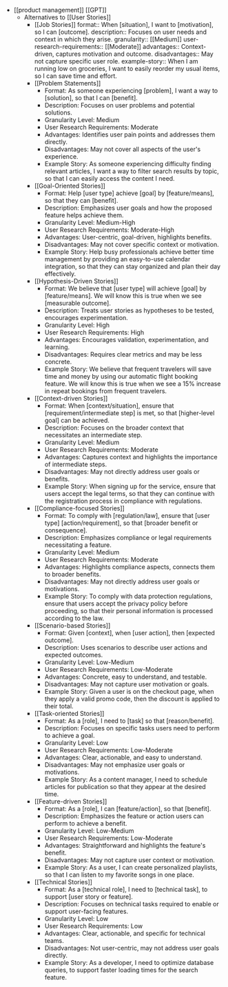 - [[product management]] [[GPT]]
	- Alternatives to [[User Stories]]
		- [[Job Stories]]
		  format:: When [situation], I want to [motivation], so I can [outcome].
		  description:: Focuses on user needs and context in which they arise.
		  granularity:: [[Medium]]
		  user-research-requirements:: [[Moderate]]
		  advantages:: Context-driven, captures motivation and outcome.
		  disadvantages:: May not capture specific user role.
		  example-story:: When I am running low on groceries, I want to easily reorder my usual items, so I can save time and effort.
		- [[Problem Statements]]
			- Format: As someone experiencing [problem], I want a way to [solution], so that I can [benefit].
			- Description: Focuses on user problems and potential solutions.
			- Granularity Level: Medium
			- User Research Requirements: Moderate
			- Advantages: Identifies user pain points and addresses them directly.
			- Disadvantages: May not cover all aspects of the user's experience.
			- Example Story: As someone experiencing difficulty finding relevant articles, I want a way to filter search results by topic, so that I can easily access the content I need.
		- [[Goal-Oriented Stories]]
			- Format: Help [user type] achieve [goal] by [feature/means], so that they can [benefit].
			- Description: Emphasizes user goals and how the proposed feature helps achieve them.
			- Granularity Level: Medium-High
			- User Research Requirements: Moderate-High
			- Advantages: User-centric, goal-driven, highlights benefits.
			- Disadvantages: May not cover specific context or motivation.
			- Example Story: Help busy professionals achieve better time management by providing an easy-to-use calendar integration, so that they can stay organized and plan their day effectively.
		- [[Hypothesis-Driven Stories]]
			- Format: We believe that [user type] will achieve [goal] by [feature/means]. We will know this is true when we see [measurable outcome].
			- Description: Treats user stories as hypotheses to be tested, encourages experimentation.
			- Granularity Level: High
			- User Research Requirements: High
			- Advantages: Encourages validation, experimentation, and learning.
			- Disadvantages: Requires clear metrics and may be less concrete.
			- Example Story: We believe that frequent travelers will save time and money by using our automatic flight booking feature. We will know this is true when we see a 15% increase in repeat bookings from frequent travelers.
		- [[Context-driven Stories]]
			- Format: When [context/situation], ensure that [requirement/intermediate step] is met, so that [higher-level goal] can be achieved.
			- Description: Focuses on the broader context that necessitates an intermediate step.
			- Granularity Level: Medium
			- User Research Requirements: Moderate
			- Advantages: Captures context and highlights the importance of intermediate steps.
			- Disadvantages: May not directly address user goals or benefits.
			- Example Story: When signing up for the service, ensure that users accept the legal terms, so that they can continue with the registration process in compliance with regulations.
		- [[Compliance-focused Stories]]
			- Format: To comply with [regulation/law], ensure that [user type] [action/requirement], so that [broader benefit or consequence].
			- Description: Emphasizes compliance or legal requirements necessitating a feature.
			- Granularity Level: Medium
			- User Research Requirements: Moderate
			- Advantages: Highlights compliance aspects, connects them to broader benefits.
			- Disadvantages: May not directly address user goals or motivations.
			- Example Story: To comply with data protection regulations, ensure that users accept the privacy policy before proceeding, so that their personal information is processed according to the law.
		- [[Scenario-based Stories]]
			- Format: Given [context], when [user action], then [expected outcome].
			- Description: Uses scenarios to describe user actions and expected outcomes.
			- Granularity Level: Low-Medium
			- User Research Requirements: Low-Moderate
			- Advantages: Concrete, easy to understand, and testable.
			- Disadvantages: May not capture user motivation or goals.
			- Example Story: Given a user is on the checkout page, when they apply a valid promo code, then the discount is applied to their total.
		- [[Task-oriented Stories]]
			- Format: As a [role], I need to [task] so that [reason/benefit].
			- Description: Focuses on specific tasks users need to perform to achieve a goal.
			- Granularity Level: Low
			- User Research Requirements: Low-Moderate
			- Advantages: Clear, actionable, and easy to understand.
			- Disadvantages: May not emphasize user goals or motivations.
			- Example Story: As a content manager, I need to schedule articles for publication so that they appear at the desired time.
		- [[Feature-driven Stories]]
			- Format: As a [role], I can [feature/action], so that [benefit].
			- Description: Emphasizes the feature or action users can perform to achieve a benefit.
			- Granularity Level: Low-Medium
			- User Research Requirements: Low-Moderate
			- Advantages: Straightforward and highlights the feature's benefit.
			- Disadvantages: May not capture user context or motivation.
			- Example Story: As a user, I can create personalized playlists, so that I can listen to my favorite songs in one place.
		- [[Technical Stories]]
			- Format: As a [technical role], I need to [technical task], to support [user story or feature].
			- Description: Focuses on technical tasks required to enable or support user-facing features.
			- Granularity Level: Low
			- User Research Requirements: Low
			- Advantages: Clear, actionable, and specific for technical teams.
			- Disadvantages: Not user-centric, may not address user goals directly.
			- Example Story: As a developer, I need to optimize database queries, to support faster loading times for the search feature.